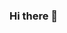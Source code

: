 ### Hi there 👋
<div>
<img src="https://komarev.com/ghpvc/?username=your-github-sofiademonasterio&style=flat-square&color=blueviolet" alt=""/>
</div>

<!--
**sofiademonasterio/sofiademonasterio** is a ✨ _special_ ✨ repository because its `README.md` (this file) appears on your GitHub profile.

Here are some ideas to get you started:

- 🔭 I’m currently working on ...
- 🌱 I’m currently learning ...
- 👯 I’m looking to collaborate on ...
- 🤔 I’m looking for help with ...
- 💬 Ask me about ...
- 📫 How to reach me: ...
- 😄 Pronouns: ...
- ⚡ Fun fact: ...
-->
